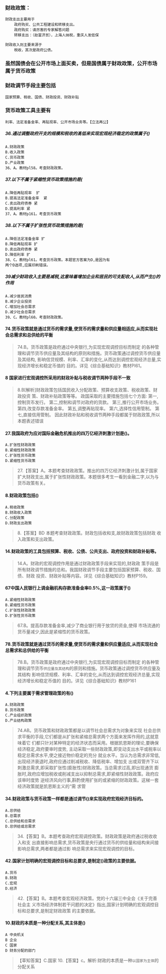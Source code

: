 ### 财政政策：
    财政支出主要用于
        政府购买、公共工程建设和转移支出。
        政府购买：请厉害的专家解答问题
        转移支出：（劫富济贫），上海人纳税，重庆人发低保
        
    财政收入则主要来源于
        税收，其次是政府公债。

### 虽然国债会在公开市场上面买卖，但是国债属于财政政策，公开市场属于货币政策       
### 财政调节手段主要包括
    国家预算、税收、国债、财政投资、财政补贴

### 货币政策工具主要有
    利率、法定准备金率、再贴现率、公开市场业务等。【立法再公】    
    
    

##### 36.通过调整政府开支的规模和税收的髙低来实现宏观经济稳定的政策属于()
    A.财政政策
    B.收入政策
    C.货币政策
    D.产业政策    
    36、A。教材pl58。考查财政政策。


##### 37.以下不属于紧缩性货币政策措施的是(
    A.降低再贴现率  扩
    B.提高法定准备金率  紧
    C.卖出政府债券 紧
    D.提高利率 紧
    37、A。教材p161。考查货币政策

##### 38.以下不属于扩张性货币政策措施的是(
    A.降低法定准备金率 扩
    B.降低再贴现率 扩
    D.卖出政府债券 紧
    D.降低利率 扩
    38、C。教材pl61。考查货币政策。本题官方答案为D,是因为有
    两个D选项,应属印刷错误。
   
##### 39减少财政收入主要是减税,这意味着增加企业和居民的可支配收人,从而产生()的作用
    A.减少居民消费
    B.减少企业投资
    C.增加社会总需求
    D.减少社会总需求
    39、C。教材pl60。考查财政政策。
        

#### 74.货币政策就是通过货币的需求量,使货币的需求量和供应量相适应,从而实现社会总需求和总供给的平衡
>   74.B。货币政策是政府通过中央银行,为实现宏观调控目标而制定
    的各种管理和调节货币供应量及其结构的原则和措施。货币政策通过调控货币供应量及其结构,
    影晌信贷规模、利率、汇率的变化,从而达到调控宏观经济总量,实现经济增长和稳定币值的
    目的。详见《综合基础知识》教材PI61。

#### 8 国家进行宏观调控所采用的财政补贴与税收调节两种手段不一致
>   8.B[解析]财政政策包括国民收入分配政策、预算收支政策、税收政策、财政投资
    策、财政补贴政策等等。
    政国采取的主要措施包括七个方面:
    第一,控制货币发行。
    第二,控制和调节对政府的货款。
    第三,推行公开市场业务。
    第四,改变存款准备金率。
    第五,调整再贴现率。
    第六,选择性信用管制。
    第七,直接信用管制。
    因此财政补贴和税收调节两种手段都属于财政政策,所以本题表述错误

#### 27.我国政府为应对国际金融危机推出的四万亿经济刺激计划是()。
    A.扩张性财政政策
    B.紧缩性财政政策
    C.扩张性货币政策
    D.紧缩性货币政策
>   27.【答案】A。本题考查财政政策。推出的四万亿经济刺激计划,属于国家
    扩大财政支出,属于扩张性财政政策。本题很多考生一看到金融二字,以为与货币政策有关。

#### 8.财政政策包括()
    A.税收政策
    B.财政收入政策
    C.分配政策
    D.财政支出政策
>   8.【答案】BD 本题考查财政政策。财政包括收和支,故财政政策包括财政
    收入政策和支出政策。

#### 14.财政政策的工具包括预算、税收、公债、公共支出、政府投资和财政补贴等。
>   14.A。财政的宏观调控作用是通过财政政策手段来实现的,财政政
    策手段是所有财政调节措施的总和。我国财政调节手段主要包括国家预算、税收、国债、财政
    投资、财政补贴等内容。详见《综合基础知识》教材P159。

#### 67中国人民银行上调金融机构存款准备金率0.5%,这一政策属于()
    A.紧缩性财政政策
    B.紧缩性货币政策
    C.扩张性财政政策
    D.扩张性货币政策
>   67.B。提高存款准备金率,减少了商业银行用于放贷的资金,使得
    市场流通的货币量减少,因此是紧缩性的货币政策。

#### 78.货币政策就是通过货币的需求量,使货币的需求量和供应量适应,从而实现社会总需求和总供给的平衡
>   78.B。货币政策是政府通过中央银行,为实现宏观调控目标而制定
    的各种管理和调节货币`供应量及其结构`的原则和措施。货币政策通过调控货币供应量及其结构
    影响信贷规模、利率、汇率的变化,从而达到调控宏观经济总量,实现经济增长和稳定币值的
    目的。详见《综合基础知识》教材P161

#### 4.下列主要属于需求管理政策的有()
    A.财政政策
    B.货币政策
    C.产业组织政策
    D.产业结构政策
>   74.AB。货币政策和财政政策都是以调节社会总需求为对象来实现
社会总供求平衡的手段,它们都是从扩张和紧缩总需求两个方面来发挥作用的,这就意味着它
们都只针对某种特定的经济状态而采用。根据凯恩斯的理论,要确保经济稳定,政府要审时度势,
主动采取一些财政政策,即变动支出水平或税率以稳定总需求水平,使之接近物价稳定的充分
就业水平。当认为总需求非常低,出现经济衰退时,政府应通过削减税收、降低税率、增加支
出或双管齐下以刺激总需求,即采取扩张性(膨胀性)财政政策。当总需求过高,即出现通货
膨胀时,政府应增加税收或削减支出以抑制总需求,即紧缩性财政政策。政府应该审时度势
逆经济风向行事,斟酌使用扩张的或紧缩的财政政策。这梯一套经济政策就是凯恩斯主义的“需
求管

#### 34.财政政策与货币政策一样都是通过调节()来实现政府宏观经济目标的。
    A.总供给
    B.总需求
    C.总供给和总需求
    D.总供给或总需求
>   34.【答案】B。本题考查政府宏观调控政策。财政政策是政府通过税收收入和支
    出直接影响总需求,货币政策是央行通过货币的供给量和结构来间接影响总需求,两者都是通过影
    响总需求来实现宏观调控的目标。

#### 42.国家计划明确的宏观调控目标和总要求,是制定()政策的主要依据。
    A.货币
    B.财政
    C.宏观
    D.经济
>   42.【答案】B。本题考查宏观经济政策。党的十六届三中全会《关于完善社会主
    义市场经济体制若干问题的决定》指出,国家计划明确的宏观调控目标和总要求,是制定财政政策
    的主要依据。

#### 10.财政的本质是一种分配关系,其主体是()
    A 中央机关 
    B 企业
    C 国家
    D 财务分配的部门
>   【莘知答案】C.国家
>   10.【答案】c。解析:财政的本质是一种`以国家为主体`的分配关系



























        